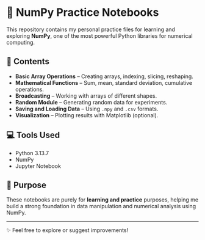 # 🧮 NumPy Practice Notebooks

This repository contains my personal practice files for learning and exploring **NumPy**, one of the most powerful Python libraries for numerical computing.

## 📂 Contents
- **Basic Array Operations** – Creating arrays, indexing, slicing, reshaping.
- **Mathematical Functions** – Sum, mean, standard deviation, cumulative operations.
- **Broadcasting** – Working with arrays of different shapes.
- **Random Module** – Generating random data for experiments.
- **Saving and Loading Data** – Using `.npy` and `.csv` formats.
- **Visualization** – Plotting results with Matplotlib (optional).

## 💻 Tools Used
- Python 3.13.7
- NumPy  
- Jupyter Notebook  

## 🎯 Purpose
These notebooks are purely for **learning and practice** purposes, helping me build a strong foundation in data manipulation and numerical analysis using NumPy.

---

✨ Feel free to explore or suggest improvements!

